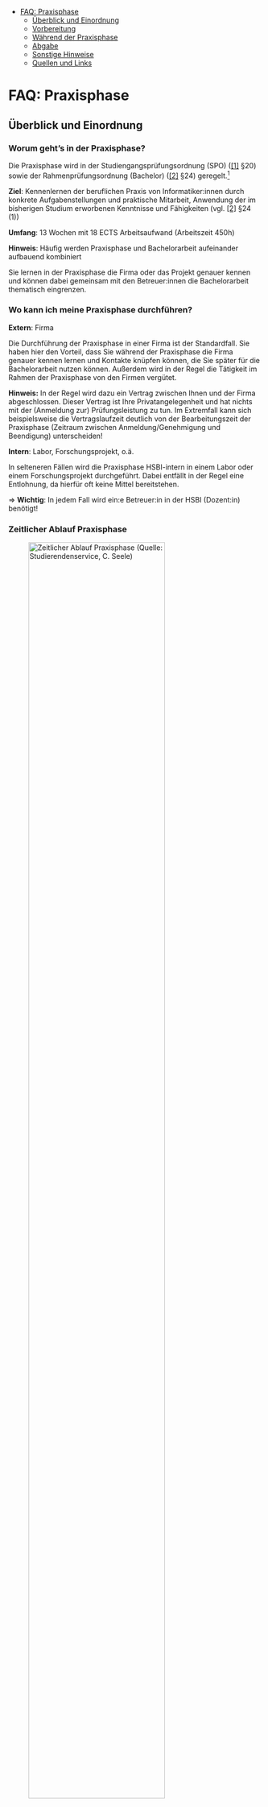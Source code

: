 - [FAQ: Praxisphase](#faq-praxisphase)
  - [Überblick und Einordnung](#überblick-und-einordnung)
  - [Vorbereitung](#vorbereitung)
  - [Während der Praxisphase](#während-der-praxisphase)
  - [Abgabe](#abgabe)
  - [Sonstige Hinweise](#sonstige-hinweise)
  - [Quellen und Links](#quellen-und-links)

# FAQ: Praxisphase

## Überblick und Einordnung

### Worum geht’s in der Praxisphase?

Die Praxisphase wird in der Studiengangsprüfungsordnung (SPO) ([\[1\]](#ref-SPO-BA23) §20) sowie
der Rahmenprüfungsordnung (Bachelor) ([\[2\]](#ref-RPO-BA) §24) geregelt.[^1]

**Ziel**: Kennenlernen der beruflichen Praxis von Informatiker:innen durch konkrete
Aufgabenstellungen und praktische Mitarbeit, Anwendung der im bisherigen Studium
erworbenen Kenntnisse und Fähigkeiten (vgl. [\[2\]](#ref-RPO-BA) §24 (1))

**Umfang**: 13 Wochen mit 18 ECTS Arbeitsaufwand (Arbeitszeit 450h)

**Hinweis**: Häufig werden Praxisphase und Bachelorarbeit aufeinander aufbauend kombiniert

Sie lernen in der Praxisphase die Firma oder das Projekt genauer kennen und können dabei
gemeinsam mit den Betreuer:innen die Bachelorarbeit thematisch eingrenzen.

### Wo kann ich meine Praxisphase durchführen?

**Extern**: Firma

Die Durchführung der Praxisphase in einer Firma ist der Standardfall. Sie haben hier den
Vorteil, dass Sie während der Praxisphase die Firma genauer kennen lernen und Kontakte
knüpfen können, die Sie später für die Bachelorarbeit nutzen können. Außerdem wird in der
Regel die Tätigkeit im Rahmen der Praxisphase von den Firmen vergütet.

**Hinweis:** In der Regel wird dazu ein Vertrag zwischen Ihnen und der Firma abgeschlossen.
Dieser Vertrag ist Ihre Privatangelegenheit und hat nichts mit der (Anmeldung zur)
Prüfungsleistung zu tun. Im Extremfall kann sich beispielsweise die Vertragslaufzeit
deutlich von der Bearbeitungszeit der Praxisphase (Zeitraum zwischen Anmeldung/Genehmigung
und Beendigung) unterscheiden!

**Intern**: Labor, Forschungsprojekt, o.ä.

In selteneren Fällen wird die Praxisphase HSBI-intern in einem Labor oder einem
Forschungsprojekt durchgeführt. Dabei entfällt in der Regel eine Entlohnung, da hierfür
oft keine Mittel bereitstehen.

=\> **Wichtig**: In jedem Fall wird ein:e Betreuer:in in der HSBI (Dozent:in) benötigt!

### Zeitlicher Ablauf Praxisphase

<figure>
<img src="img/screenshot_prozess_praxisphase.png" style="width:80.0%" alt="Zeitlicher Ablauf Praxisphase (Quelle: Studierendenservice, C. Seele)" />
<figcaption aria-hidden="true">Zeitlicher Ablauf Praxisphase (Quelle: Studierendenservice, C. Seele)</figcaption>
</figure>

Es lassen sich grob drei Phasen identifizieren:

- Vorbereitung: Finden einer Praxisphasenstelle, Abstimmung Aufgaben, Finden einer
  HSBI-Betreuer:in, Antrag auf Zulassung stellen
- Durchführung: Bearbeitung der Praxisphase, Erstellen des Berichts
- Abgabe Bericht und Zeugnis der Firma

## Vorbereitung

### Wie finde ich eine Praxisstelle?

- Stellenanzeigen (Internet, Zeitungen, Aushänge, HSBI-Stellenportal [\[3\]](#ref-Stellenportal))
- Eigeninitiative, Initiativbewerbung
- Mint-Mentoring [\[4\]](#ref-MintMentoring) (siehe nächsten Abschnitt)
- “Frag den Prof”: Ordnen Sie Ihr Interessengebiet dem Arbeitsgebiet zu und sprechen Sie die
  passenden Dozenten:innen rechtzeitig an

### Details Mint-Mentoring

- Gemeinsames Programm der HSBI und Firmen in OWL
- Betreuung durch eine:n Mentor:in
- Regelmäßige Workshops und “Marktplätze” zum gegenseitigen Kennenlernen (Firmen, Studierende)

**Ansprechpartnerin in Minden**: BC George (<bc.george@hsbi.de>)

### Wie starte ich in meine Praxisphase?

1.  Kontakt mit möglicher Praxisstelle aufnehmen, ggf. Bewerbungsprozess durchlaufen

2.  Kontakt mit möglicher Betreuer:in in der HSBI (Dozent:in) aufnehmen

    Gute Chancen: Thema passt zum Arbeits-/Forschungsgebiet der Betreuer:in

3.  Antrag auf Zulassung zur Praxisphase [\[5\]](#ref-AntragPP) ausfüllen, Unterschrift Firmenbetreuer:in
    einholen und an Dozent:in schicken (als PDF per Mail)

    - Geben Sie das Start- und Enddatum der Praxisphase an.
      **Voraussetzung: Der Antrag geht rechtzeitig im Studierendenservice ein, spätestens
      zwei Wochen vor dem geplanten Start**.
    - Beachten Sie dabei die Mindestdauer von 13 Wochen (450h Arbeitszeit)!
    - Das Abgabedatum für den Praxisphasenbericht/Zeugnis der Praxisstelle
      (6 Wochen nach Enddatum der Praxisphase) wird vom Studierendenservice berechnet.
      **Lassen Sie das Feld für den Abgabetermin frei!**

**Hinweise**:

Sie füllen den Antrag am Rechner aus (als PDF) und holen die Unterschrift der Praxisstelle
ein und unterschreiben selbst. Eine digitale Unterschrift ist ausreichend.

Sie schicken Ihrer HSBI-internen Betreuer:in den Antrag per E-Mail (als PDF) zu, diese leitet
den Antrag per E-Mail an den Studierendenservice weiter, CC: an Sie und die Betreuer:in in der
Firma. Die Firmenbetreuer:in soll dem Studierendenservice die Praxisphase in der Firma kurz per
E-Mail bestätigen.

Bitte senden Sie Ihrer HSBI-internen Betreuer:in dazu die Kontaktdaten der Firmenbetreuer:in.

Achten Sie darauf, dass Ihr Antrag spätestens zwei Wochen vor dem gewünschten Startdatum im
Studierendenservice eingeht.

Es gibt keine weiteren Briefe oder Mails. Wenn der Antrag angenommen ist, beginnt die Praxisphase
an dem im Antrag genannten Datum. Sie sehen in diesem Fall im LSF das Abgabedatum für den Bericht
und das Zeugnis (das ist 6 Wochen nach dem Enddatum der Praxisphase!). Bei Ablehnung des Antrags
erhalten Sie einen Brief vom Studierendenservice.

### Voraussetzungen für die Anmeldung zur Praxisphase

- Sie haben mind. 110 cps erreicht (Fortschrittsregelung)
- Sie haben eine Person aus dem Kreis der Dozent:innen im Studiengang gefunden, die bereit ist,
  Ihre Praxisphase zu betreuen (“HSBI-interner Betreuer:in”)
- Die Praxisstelle erscheint als geeignet (Prüfung durch die HSBI-interne Betreuer:in)

## Während der Praxisphase

### Welche Termine gibt es während der Bearbeitungszeit?

Das ist abhängig von Ihren Betreuer:innen. Besprechen Sie dies rechtzeitig!

**Hinweis**: Es bietet sich an, regelmäßig den Kontakt zu beiden Prüfer:innen zu suchen und sie über
den Stand der Arbeiten zu informieren!

### Aufbau des Berichts? Gibt es eine Vorlage?

- Anforderungen gemäß Studiengangsprüfungsordnung: Seitenumfang 13 bis 20 Seiten
  ([\[1\]](#ref-SPO-BA23) §20 (3))

  Es zählen nur die reinen Textseiten. Etwaige Titelseiten, Verzeichnisse und Anhänge zählen hier
  nicht mit. Eine Seite hat zwischen 300 und 400 Wörter (vgl. [\[1\]](#ref-SPO-BA23) §9).

  Berichten Sie über Ihre Tätigkeiten während der Praxisphase. Außenstehende mit Informatikkenntnissen
  (d.h. Ihre HSBI-interne Betreuer:in) soll dies nachvollziehen können.

  Der Bericht soll auf die Bachelorarbeit vorbereiten, daher sollten Sie im Stil einer Abschlussarbeit
  mit entsprechend wissenschaftlichem Anstrich schreiben: Neutral, sachlich, auf die Ich-Form
  verzichtend.

  Inhaltlich sollten Sie die üblichen Punkte behandeln:
  - Einleitung: u.a. Beschreibung der Aufgabe(n) und (Unternehmens-) Umfeld
  - Hauptteil zur Erläuterung der Tätigkeit: Problem, Techniken, Lösungsansatz und Umsetzung
  - Zusammenfassung/Resümee
  - Quellen (vgl. auch Fachseminar)

- Stimmen Sie das Format frühzeitig mit Ihrer betreuenden Dozent:in ab.

## Abgabe

### Abgabe: Was muss ich hinterher einreichen?

Formale Abgabe: Online über “HSBI.de \> Studium \> Studium organisieren \> Einreichung von schriftlichen Arbeiten”
[\[6\]](#ref-EinreichungBA)

- Schriftliche Bericht (13 bis 20 Seiten) als PDF
- Unterschriebene Eigenständigkeitserklärung [\[7\]](#ref-EigenSperrBA) im PDF
- Zeugnis der Firma (Praxisstelle) [\[8\]](#ref-ZeugnisPP) im PDF

Die Unterlagen müssen innerhalb von **6 Wochen** nach Beendigung der Praxisphase eingereicht werden.

### Bekomme ich eine Note?

NEIN :-)

Die Abgabe wird nicht mit einer Note bewertet, sondern nur die erfolgreiche Teilnahme
bescheinigt bzw. nicht bescheinigt.

Sprechen Sie rechtzeitig mit Ihrer Dozent:in über mögliche individuelle Anforderungen.

## Sonstige Hinweise

### Was muss ich sonst noch beachten?

- Eignung der Praxisstelle wird durch HSBI-Betreuer:in festgestellt

- Hinweis Start
  - Praxisphase ist nicht an Vorlesungszeiten gebunden
  - Beginn im Antrag frei definierbar (**Rechtzeitige Antragsstellung**!)
  - Beachten Sie die Fortschrittsregelung lt. Prüfungsordnung [\[1\]](#ref-SPO-BA23)

- Sensible Unternehmensdaten: Sperrvermerk einfügen (Absprache mit Praxisstelle!)

  Bei Ergebnissen aus dem Unternehmen, die in den Bericht gehören, aber nicht veröffentlicht
  werden sollen, fügen Sie dem Bericht einen “Sperrvermerk” an.

  Fügen Sie dazu den folgenden Text (oder ähnlich) auf der Seite direkt nach dem Titelblatt
  mit entsprechenden Änderungen ein: “Dieser Bericht enthält vertrauliche Daten der Firma XYZ
  (Name des Unternehmens). Veröffentlichungen oder Vervielfältigungen der Arbeit – auch nur
  auszugsweise – sind ohne ausdrückliche Genehmigung der beteiligten Unternehmen nicht
  gestattet. Die Arbeit ist nur den Prüfern bzw. den Korrektoren sowie den Mitgliedern des
  Prüfungsausschusses bzw. der oder dem Prüfungsbeauftragten zugänglich zu machen”.

  Sprechen Sie die Notwendigkeit eines solchen Sperrvermerks rechtzeitig mit Ihrer
  Praxisstelle/Unternehmen ab!

- Hinweis auf Nachteilsausgleich bei Einschränkungen durch gesundheitliche Probleme oder
  Familienaufgaben: Siehe [FAQ zum Nachteilsausgleich](faq_nachteilsausgleich.md).

<div id="refs" class="references csl-bib-body" entry-spacing="0">

## Quellen und Links

<div id="ref-SPO-BA23" class="csl-entry">

<span class="csl-left-margin">\[1\] </span><span class="csl-right-inline">Hochschule Bielefeld, Hrsg., „Studiengangsprüfungsordnung (SPO) für den Bachelorstudiengang Informatik an der Hochschule Bielefeld (Version 23)“, 1. September 2023. Verfügbar unter: <https://www.hsbi.de/multimedia/Hochschulverwaltung/Dezernat+II/StudServ/Pr%C3%BCfungsangelegenheiten/Studiengangs_Downloads/Informatik+_+IFM/Studiengangspr%C3%BCfungsordnung+und+Modulhandbuch+Bachelor+Informatik+Version+2023.pdf>. \[Zugegriffen: 25. September 2024\]</span>

</div>

<div id="ref-RPO-BA" class="csl-entry">

<span class="csl-left-margin">\[2\] </span><span class="csl-right-inline">Hochschule Bielefeld, Hrsg., „Rahmenprüfungsordnung für die Bachelorstudiengänge an der Fachhochschule Bielefeld“, 30. März 2022. Verfügbar unter: <https://www.hsbi.de/multimedia/Hochschulverwaltung/Dezernat+II/StudServ/Pr%C3%BCfungsangelegenheiten/Hochschulweite+Ordnungen_+Formulare+und+Antr%C3%A4ge/Rahmenpr%C3%BCfungsordnung+Bachelorstudieng%C3%A4nge.pdf>. \[Zugegriffen: 25. September 2024\]</span>

</div>

<div id="ref-Stellenportal" class="csl-entry">

<span class="csl-left-margin">\[3\] </span><span class="csl-right-inline">Hochschule Bielefeld, Hrsg., „Stellen- und Praxisportal für Studierende“. Verfügbar unter: <https://www.hsbi.de/stellenportal>. \[Zugegriffen: 25. September 2024\]</span>

</div>

<div id="ref-MintMentoring" class="csl-entry">

<span class="csl-left-margin">\[4\] </span><span class="csl-right-inline">owl maschinenbau, Hrsg., „mint-mentoring“. Verfügbar unter: <https://www.owl-maschinenbau.de/mint-mentoring/>. \[Zugegriffen: 25. September 2024\]</span>

</div>

<div id="ref-AntragPP" class="csl-entry">

<span class="csl-left-margin">\[5\] </span><span class="csl-right-inline">Hochschule Bielefeld, Hrsg., „Antrag auf Zulassung zur Praxisphase“. Verfügbar unter: <https://www.hsbi.de/multimedia/Hochschulverwaltung/Dezernat+II/StudServ/Pr%C3%BCfungsangelegenheiten/Studiengangs_Downloads/Informatik+_+IFM/Antrag+auf+Zulassung+zu+Praxisphase+und+Auslandssemester.pdf>. \[Zugegriffen: 25. September 2024\]</span>

</div>

<div id="ref-EinreichungBA" class="csl-entry">

<span class="csl-left-margin">\[6\] </span><span class="csl-right-inline">Hochschule Bielefeld, Hrsg., „Einreichung von schriftlichen Arbeiten“. Verfügbar unter: <https://www.hsbi.de/hochschule/schriftliche-arbeiten>. \[Zugegriffen: 25. September 2024\]</span>

</div>

<div id="ref-EigenSperrBA" class="csl-entry">

<span class="csl-left-margin">\[7\] </span><span class="csl-right-inline">Hochschule Bielefeld, Hrsg., „Eigenständigkeitserklärung“, Oktober 2023. Verfügbar unter: <https://www.hsbi.de/multimedia/Hochschulverwaltung/Dezernat+II/StudServ/Pr%C3%BCfungsangelegenheiten/Hochschulweite+Ordnungen_+Formulare+und+Antr%C3%A4ge/Eigenst%C3%A4ndigkeitserkl%C3%A4rung.pdf>. \[Zugegriffen: 25. September 2024\]</span>

</div>

<div id="ref-ZeugnisPP" class="csl-entry">

<span class="csl-left-margin">\[8\] </span><span class="csl-right-inline">Hochschule Bielefeld, Hrsg., „Zeugnis Praxisphase“. Verfügbar unter: <https://www.hsbi.de/multimedia/Hochschulverwaltung/Dezernat+II/StudServ/Pr%C3%BCfungsangelegenheiten/Studiengangs_Downloads/Informatik+_+IFM/Antrag+Praxisphasebescheinigung+%28Kurzform%29.pdf>. \[Zugegriffen: 25. September 2024\]</span>

</div>

</div>

------------------------------------------------------------------------

![](https://licensebuttons.net/l/by-sa/4.0/88x31.png)

Unless otherwise noted, this work is licensed under CC BY-SA 4.0.

Stand: 25. September 2024;
Quelle: https://github.com/cagix/faq-praxisphase-abschlussarbeit

[^1]: Diese FAQ bezieht sich nur auf die jeweils neueste Prüfungsordnung. Die
    Aussagen lassen sich für die älteren Prüfungsordnungen entsprechend übertragen - schauen Sie
    bitte entsprechend in der für Sie gültigen PO nach!
